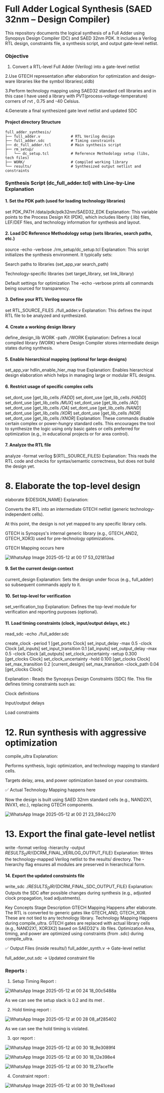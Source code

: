 # Full Adder Logical Synthesis (SAED 32nm – Design Compiler)
This repository documents the logical synthesis of a Full Adder using Synopsys Design Compiler (DC) and SAED 32nm PDK. It includes a Verilog RTL design, constraints file, a synthesis script, and output gate-level netlist.

###  Objective
1. Convert a RTL-level Full Adder (Verilog) into a gate-level netlist

2.Use GTECH representation after elaboration for optimization and design-ware libraries like the symbol libraries(.sldb) 

3.Perform technology mapping using SAED32 standard cell libraries and in this case I have used a library with PVT(process-voltage-temperature) corners of rvt , 0.75 and -40 Celsius. 

4.Generate a final synthesized gate level netlist and updated SDC


#### Project directory  Structure
```
full_adder_synthesis/
├── full_adder.v              # RTL Verilog design
├── full_adder.sdc            # Timing constraints
├── dc_full_adder.tcl         # Main synthesis script
├── rm_setup/
│   └── dc_setup.tcl          # Reference Methodology setup (libs, tech files)
├── WORK/                     # Compiled working library
└── results/                  # Synthesized output netlist and constraints
```
### Synthesis Script (dc_full_adder.tcl) with Line-by-Line Explanation

#### 1. Set the PDK path (used for loading technology libraries)
set PDK_PATH /data/pdk/pdk32nm/SAED32_EDK
Explanation:
This variable points to the Process Design Kit (PDK), which includes liberty (.lib) files, LEF/DEF files, and technology information for synthesis and layout.

#### 2. Load DC Reference Methodology setup (sets libraries, search paths, etc.)
source -echo -verbose ./rm_setup/dc_setup.tcl
Explanation:
This script initializes the synthesis environment. It typically sets:

Search paths to libraries (set_app_var search_path)

Technology-specific libraries (set target_library, set link_library)

Default settings for optimization
The -echo -verbose prints all commands being sourced for transparency.


#### 3. Define your RTL Verilog source file
set RTL_SOURCE_FILES ./full_adder.v
Explanation:
This defines the input RTL file to be analyzed and synthesized.

#### 4. Create a working design library
define_design_lib WORK -path ./WORK
Explanation:
Defines a local compiled library (WORK) where Design Compiler stores intermediate design states during synthesis.


#### 5. Enable hierarchical mapping (optional for large designs)
set_app_var hdlin_enable_hier_map true
Explanation:
Enables hierarchical design elaboration which helps in managing large or modular RTL designs.

#### 6. Restrict usage of specific complex cells
set_dont_use [get_lib_cells */FADD*]
set_dont_use [get_lib_cells */HADD*]
set_dont_use [get_lib_cells */MUX*]
set_dont_use [get_lib_cells */AO*]
set_dont_use [get_lib_cells */OA*]
set_dont_use [get_lib_cells */NAND*]
set_dont_use [get_lib_cells */XOR*]
set_dont_use [get_lib_cells */NOR*]
set_dont_use [get_lib_cells */XNOR*]
 Explanation:
These commands disable certain complex or power-hungry standard cells.
This encourages the tool to synthesize the logic using only basic gates or cells preferred for optimization (e.g., in educational projects or for area control).

#### 7. Analyze the RTL file
analyze -format verilog ${RTL_SOURCE_FILES}
 Explanation:
This reads the RTL code and checks for syntax/semantic correctness, but does not build the design yet.

# 8. Elaborate the top-level design
elaborate ${DESIGN_NAME}
 Explanation:

Converts the RTL into an intermediate GTECH netlist (generic technology-independent cells).

At this point, the design is not yet mapped to any specific library cells.

GTECH is Synopsys's internal generic library (e.g., GTECH_AND2, GTECH_XOR3) used for pre-technology optimizations.

GTECH Mapping occurs here

![WhatsApp Image 2025-05-12 at 00 17 53_021813ad](https://github.com/user-attachments/assets/9e9936c0-d363-4a2b-a119-a3b58d4c998b)


#### 9. Set the current design context
current_design
Explanation:
Sets the design under focus (e.g., full_adder) so subsequent commands apply to it.

#### 10. Set top-level for verification
set_verification_top
Explanation:
Defines the top-level module for verification and reporting purposes (optional).

#### 11. Load timing constraints (clock, input/output delays, etc.)
read_sdc -echo ./full_adder.sdc

create_clock -period 1 [get_ports Clock]
set_input_delay -max 0.5 -clock Clock [all_inputs]
set_input_transition 0.1 [all_inputs]
set_output_delay -max 0.5 -clock Clock [all_outputs]
set_clock_uncertainty -setup 0.300 [get_clocks Clock]
set_clock_uncertainty -hold 0.100 [get_clocks Clock]
set_max_transition 0.2 [current_design]
set_max_transition -clock_path 0.04 [get_clocks Clock]

Explanation :
Reads the Synopsys Design Constraints (SDC) file. This file defines timing constraints such as:

Clock definitions

Input/output delays

Load constraints

# 12. Run synthesis with aggressive optimization
compile_ultra
Explanation:

Performs synthesis, logic optimization, and technology mapping to standard cells.

Targets delay, area, and power optimization based on your constraints.

✅ Actual Technology Mapping happens here

Now the design is built using SAED 32nm standard cells (e.g., NAND2X1, INVX1, etc.), replacing GTECH components.

![WhatsApp Image 2025-05-12 at 00 21 23_594cc270](https://github.com/user-attachments/assets/c98891ed-4b29-4b75-aed9-1eded891226e)




# 13. Export the final gate-level netlist
write -format verilog -hierarchy -output ${RESULTS_DIR}/${DCRM_FINAL_VERILOG_OUTPUT_FILE}
Explanation:
Writes the technology-mapped Verilog netlist to the results/ directory.
The -hierarchy flag ensures all modules are preserved in hierarchical form.


#### 14. Export the updated constraints file
write_sdc ./${RESULTS_DIR}/${DCRM_FINAL_SDC_OUTPUT_FILE}
 Explanation:
Outputs the SDC after possible changes during synthesis (e.g., adjusted clock propagation, load adjustments).

Key Concepts
Stage	Description
GTECH Mapping	Happens after elaborate. The RTL is converted to generic gates like GTECH_AND, GTECH_XOR. These are not tied to any technology library.
Technology Mapping	Happens during compile_ultra. GTECH gates are replaced with actual library cells (e.g., NAND2X1, XOR3X2) based on SAED32's .lib files.
Optimization	Area, timing, and power are optimized using constraints (from .sdc) during compile_ultra.

✅ Output Files (inside results/)
full_adder_synth.v → Gate-level netlist

full_adder_out.sdc → Updated constraint file

### Reports : 

1. Setup Timing Report  :


![WhatsApp Image 2025-05-12 at 00 24 18_00c5488a](https://github.com/user-attachments/assets/7b0b456a-082f-4791-8f56-66a1aba195f2)

As we can see the setup slack is 0.2 and its met .

2. Hold timing report :


![WhatsApp Image 2025-05-12 at 00 28 08_af285402](https://github.com/user-attachments/assets/37259670-50ab-4939-bf14-43c83800c013)

As we can see the hold timing is violated.

3.  qor   report :

![WhatsApp Image 2025-05-12 at 00 30 18_9e3089f4](https://github.com/user-attachments/assets/65f1adf6-8061-4579-a839-2bbdfe0d5e1e)


![WhatsApp Image 2025-05-12 at 00 30 18_12e398e4](https://github.com/user-attachments/assets/c75af8cb-e71d-4f1a-9a72-ec1bcdc4a1a5)


![WhatsApp Image 2025-05-12 at 00 30 19_27ace11e](https://github.com/user-attachments/assets/e30dac81-2a3e-4d35-9c3d-514c0804f774)

4. Constraint report :

![WhatsApp Image 2025-05-12 at 00 30 19_0e41cead](https://github.com/user-attachments/assets/289ed581-4017-4eaa-ac44-800d7729411e)






